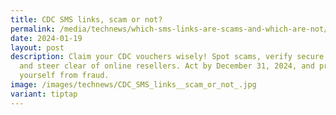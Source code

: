 ```yaml
---
title: CDC SMS links, scam or not?
permalink: /media/technews/which-sms-links-are-scams-and-which-are-not/
date: 2024-01-19
layout: post
description: Claim your CDC vouchers wisely! Spot scams, verify secure links,
  and steer clear of online resellers. Act by December 31, 2024, and protect
  yourself from fraud.
image: /images/technews/CDC_SMS_links__scam_or_not_.jpg
variant: tiptap
---
```

